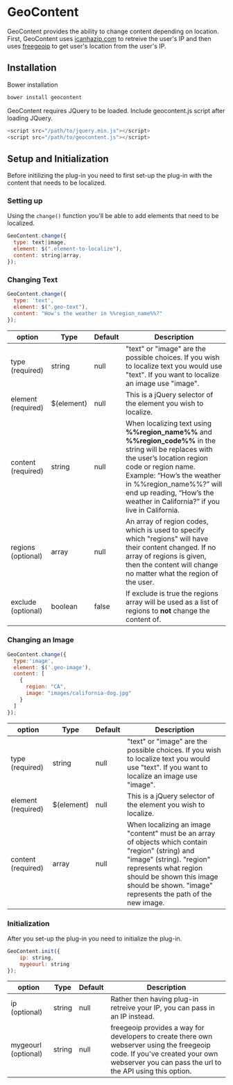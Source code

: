GeoContent
============

GeoContent provides the ability to change content depending on location. First, GeoContent uses [icanhazip.com](https://major.io/icanhazip-com-faq/) to retreive the user's IP and then uses [freegeoip](http://freegeoip.net/) to get user's location from the user's IP.

## Installation
Bower installation 
```javascript
bower install geocontent
```
GeoContent requires JQuery to be loaded. Include geocontent.js script after loading JQuery.
```javascript
<script src="/path/to/jquery.min.js"></script>
<script src="/path/to/geocontent.js"></script>
```
## Setup and Initialization
Before initilizing the plug-in you need to first set-up the plug-in with the content that needs to be localized. 
### Setting up 
Using the `change()` function you'll be able to add elements that need to be localized. 
```javascript
GeoContent.change({
  type: text|image,
  element: $(".element-to-localize"),
  content: string|array,
});
```
### Changing Text
```javascript
GeoContent.change({
  type: 'text',
  element: $(".geo-text"),
  content: "How's the weather in %%region_name%%?"
});
```
option | Type | Default | Description
------ | ---- | ------- | -----------
type (required) | string | null | "text" or "image" are the possible choices. If you wish to localize text you would use "text". If you want to localize an image use "image".
element (required)|$(element)|null| This is a jQuery selector of the element you wish to localize. 
content (required)|string|null| When localizing  text using **%%region_name%%** and **%%region_code%%** in the string will be replaces with the user’s location region code or region name. Example: “How’s the weather in %%region_name%%?” will end up reading, “How’s the weather in California?” if you live in California.
regions (optional) | array |  null | An array of region codes, which is used to specify which "regions" will have their content changed. If no array of regions is given, then the content will change no matter what the region of the user. 
exclude (optional) | boolean |  false | If exclude is true the regions array will be used as a list of regions to **not** change the content of. 


### Changing an Image 
```javascript
GeoContent.change({
  type:'image',
  element: $('.geo-image'),
  content: [
    {
      region: "CA",
      image: "images/california-dog.jpg"
    }
  ] 
});
```
option | Type | Default | Description
------ | ---- | ------- | -----------
type (required) | string | null | "text" or "image" are the possible choices. If you wish to localize text you would use "text". If you want to localize an image use "image".
element (required)|$(element)|null| This is a jQuery selector of the element you wish to localize. 
content (required)|array|null| When localizing an image "content" must be an array of objects which contain "region" (string) and "image" (string). "region" represents what region should be shown this image should be shown. "image" represents the path of the new image.

### Initialization
After you set-up the plug-in you need to initialize the plug-in. 
```javascript
GeoContent.init({
    ip: string,
    mygeourl: string
});
```

option | Type | Default | Description
------ | ---- | ------- | -----------
ip (optional) | string | null | Rather then having plug-in retreive your IP, you can pass in an IP instead.
mygeourl (optional)|string|null| freegeoip provides a way for developers to create there own webserver using the freegeoip code. If you've created your own webserver you can pass the url to the API using this option.





